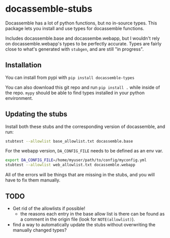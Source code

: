 # docassemble-stubs

Docassemble has a lot of python functions, but no in-source types.
This package lets you install and use types for docassemble functions.

Includes docassemble.base and docassembe.webapp, but I wouldn't rely on
docassemble.webapp's types to be perfectly accurate. Types are fairly close
to what's generated with `stubgen`, and are still "in progress".

## Installation

You can install from pypi with `pip install docassemble-types`

You can also download this git repo and run `pip install .` while inside of
the repo. `mypy` should be able to find types installed in your python
environment.

## Updating the stubs

Install both these stubs and the corresponding version of docassemble, and run:

```bash
stubtest --allowlist base_allowlist.txt docassemble.base
```

For the webapp version, `DA_CONFIG_FILE` needs to be defined as an env var.

```bash
export DA_CONFIG_FILE=/home/myuser/path/to/config/myconfig.yml
stubtest --allowlist web_allowlist.txt docassemble.webapp
```

All of the errors will be things that are missing in the stubs, and you will
have to fix them manually.

## TODO

* Get rid of the allowlists if possible!
    * the reasons each entry in the base allow list is there can be found as a comment in the origin file (look for `NOTE(allowlist)`).
* find a way to automatically update the stubs without overwriting the manually changed types?
